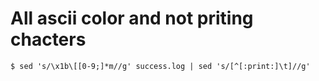 # All ascii color and not priting chacters

```console
$ sed 's/\x1b\[[0-9;]*m//g' success.log | sed 's/[^[:print:]\t]//g'
```
